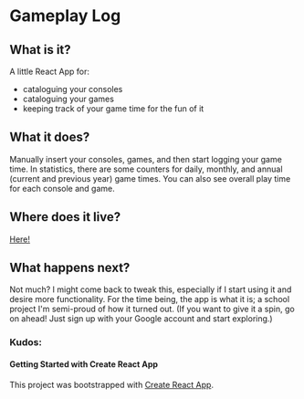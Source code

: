 # Gameplay Log

## What is it?

A little React App for:

* cataloguing your consoles
* cataloguing your games
* keeping track of your game time for the fun of it
  
## What it does?

Manually insert your consoles, games, and then start logging your game time. In statistics, there are some counters for daily, monthly, and annual (current and previous year) game times. You can also see overall play time for each console and game.

## Where does it live?

[Here!](https://gameplay-log.web.app/)

## What happens next?

Not much? I might come back to tweak this, especially if I start using it and desire more functionality. For the time being, the app is what it is; a school project I'm semi-proud of how it turned out. (If you want to give it a spin, go on ahead! Just sign up with your Google account and start exploring.)

### Kudos:

#### Getting Started with Create React App

This project was bootstrapped with [Create React App](https://github.com/facebook/create-react-app).